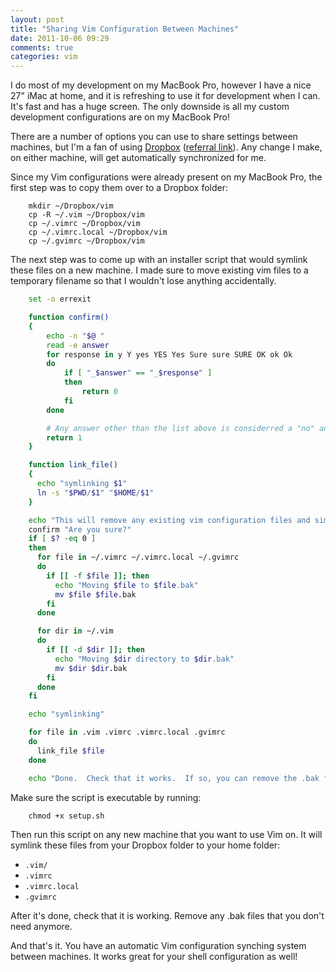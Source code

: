 ```yaml
---
layout: post
title: "Sharing Vim Configuration Between Machines"
date: 2011-10-06 09:29
comments: true
categories: vim
---
```


I do most of my development on my MacBook Pro, however I have a nice 27"
iMac at home, and it is refreshing to use it for development when I can.
It's fast and has a huge screen.  The only downside is all my custom
development configurations are on my MacBook Pro!

There are a number of options you can use to share settings between
machines, but I'm a fan of using [Dropbox](http://dropbox.com) ([referral link](http://db.tt/sYjPEQl)). Any change I make, on either machine, will get automatically
synchronized for me.

Since my Vim configurations were already present on my MacBook Pro, the
first step was to copy them over to a Dropbox folder:

```
    mkdir ~/Dropbox/vim
    cp -R ~/.vim ~/Dropbox/vim
    cp ~/.vimrc ~/Dropbox/vim
    cp ~/.vimrc.local ~/Dropbox/vim
    cp ~/.gvimrc ~/Dropbox/vim
```

The next step was to come up with an installer script that would symlink
these files on a new machine.  I made sure to move existing vim files to
a temporary filename so that I wouldn't lose anything accidentally.

```bash
    set -o errexit

    function confirm()
    {
        echo -n "$@ "
        read -e answer
        for response in y Y yes YES Yes Sure sure SURE OK ok Ok
        do
            if [ "_$answer" == "_$response" ]
            then
                return 0
            fi
        done

        # Any answer other than the list above is considerred a "no" answer
        return 1
    }

    function link_file() 
    {
      echo "symlinking $1"
      ln -s "$PWD/$1" "$HOME/$1"
    }

    echo "This will remove any existing vim configuration files and simlink them with the files here."
    confirm "Are you sure?"
    if [ $? -eq 0 ]
    then
      for file in ~/.vimrc ~/.vimrc.local ~/.gvimrc
      do
        if [[ -f $file ]]; then
          echo "Moving $file to $file.bak"
          mv $file $file.bak
        fi
      done

      for dir in ~/.vim
      do
        if [[ -d $dir ]]; then
          echo "Moving $dir directory to $dir.bak"
          mv $dir $dir.bak
        fi
      done
    fi

    echo "symlinking"

    for file in .vim .vimrc .vimrc.local .gvimrc
    do
      link_file $file
    done

    echo "Done.  Check that it works.  If so, you can remove the .bak files, if any"

```

Make sure the script is executable by running:

```
    chmod +x setup.sh
```

Then run this script on any new machine that you want to use Vim on. It will symlink these files from your Dropbox folder to your home
folder:

  - `.vim/`
  - `.vimrc`
  - `.vimrc.local`
  - `.gvimrc`

After it's done, check that it is working.  Remove any .bak files that
you don't need anymore.

And that's it. You have an automatic Vim configuration synching system
between machines.  It works great for your shell configuration as well!
